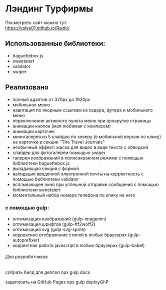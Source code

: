 # Лэндинг Турфирмы

Посмотреть сайт можно тут:<br>
<https://valve01.github.io/Raido/><br>

## Использованные библиотеки:
- baguettebox.js
- sweetalert
- validator
- swiper

## Реализовано

- полный адаптив от 320px до 1920px
- мобильное меню
- навигация по якорным ссылкам из хедера, футера и мобильного меню
- переключение активного пункта меню при прокрутке страницы
- анимации кнопок (моя любимая с компасом)
- анимации карточек
- минигалерея из 5 слайдов по ховеру (в мобильной версии по клику) на карточке в секции "The Travel Journals"
- необычный эффект: маска для видео в виде текста с обводкой
- слайдер для фотогалереи помощью swiper
- галерея изображений в полноэкранном режиме с помощью библиотеки baguettebox.js
- выпадающая секция с формой
- валидация введенной электронной почты на корректность с помощью библиотеки validator
- всплывающее окно при успешной отправке сообщения с помощью библиотеки sweetalert
- моментальный набор номера телефона по клику на него

### с помощью gulp:
- оптимизация изображений (gulp-imagemin)
- оптимизация шрифтов (gulp-ttf2woff2)
- оптимизация svg (gulp-svg-sprite)
- корректное отображение стилей в любых браузерах (gulp-autoprefixer)
- корректная работа javascript в любых браузерах (gulp-babel)

###### Для разработчиков
собрать билд для деплоя
npx gulp docs

задеплоить на GitHub Pages
npx gulp deployGhP